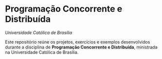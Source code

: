 # Programação Concorrente e Distribuída  
*Universidade Católica de Brasília*

Este repositório reúne os projetos, exercícios e exemplos desenvolvidos durante a disciplina de **Programação Concorrente e Distribuída**, ministrada na Universidade Católica de Brasília.

